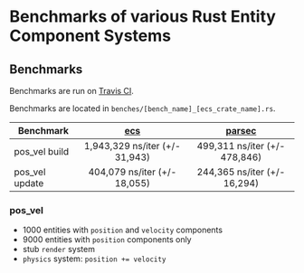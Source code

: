 # Benchmarks of various Rust Entity Component Systems

## Benchmarks
Benchmarks are run on [Travis CI](https://travis-ci.org/lschmierer/ecs_bench/).

Benchmarks are located in `benches/[bench_name]_[ecs_crate_name].rs`.

 Benchmark      | [ecs](https://github.com/HeroesGrave/ecs-rs) | [parsec](https://github.com/kvark/parsec)
 -------------- |:--------------------------------------------:|:-----------------------------------------:
 pos_vel build  | 1,943,329 ns/iter (+/- 31,943)               | 499,311 ns/iter (+/- 478,846)
 pos_vel update | 404,079 ns/iter (+/- 18,055)                 | 244,365 ns/iter (+/- 16,294)

### pos_vel
 * 1000 entities with `position` and `velocity` components
 * 9000 entities with `position` components only
 * stub `render` system
 * `physics` system: `position += velocity`
